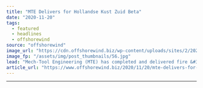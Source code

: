 ```yaml
---
title: "MTE Delivers for Hollandse Kust Zuid Beta"
date: "2020-11-20"
tags: 
  - featured
  - headlines
  - offshorewind
source: "offshorewind"
image_url: "https://cdn.offshorewind.biz/wp-content/uploads/sites/2/2020/11/20132033/MTE-Delivers-for-Hollandse-Kust-Zuid-Beta.jpg"
image_fp: "/assets/img/post_thumbnails/56.jpg"
lead: "Mech-Tool Engineering (MTE) has completed and delivered fire &#38; blast walls for the Hollandse"
article_url: "https://www.offshorewind.biz/2020/11/20/mte-delivers-for-hollandse-kust-zuid-beta/"
---
```


---

